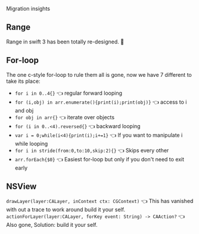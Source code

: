 Migration insights <!--more--> 


## Range
Range in swift 3 has been totally re-designed. 🙈

## For-loop

The one c-style for-loop to rule them all is gone, now we have 7 different to take its place: 

- ``for i in 0..4{}`` 👈 regular forward looping
- ``for (i,obj) in arr.enumerate(){print(i);print(obj)}`` 👈 access to i and obj
- ``for obj in arr{}`` 👈 iterate over objects
- ``for (i in 0..<4).reversed{}`` 👈 backward looping
- ``var i = 0;while(i<4){print(i);i+=1}`` 👈 If you want to manipulate i while looping
- ``for i in stride(from:0,to:10,skip:2){}`` 👈 Skips every other
- ``arr.forEach{$0}`` 👈 Easiest for-loop but only if you don't need to exit early

## NSView

``drawLayer(layer:CALayer, inContext ctx: CGContext)`` 👈 This has vanished with out a trace to work around build it your self. 
``actionForLayer(layer:CALayer, forKey event: String) -> CAAction?`` 👈 Also gone, Solution: build it your self.